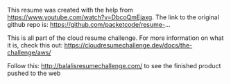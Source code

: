 This resume was created with the help from https://www.youtube.com/watch?v=DbcoQmEjaxg. 
The link to the original github repo is: https://github.com/packetcode/resume-...

This is all part of the cloud resume challenge. For more information on what it is, check this out:
https://cloudresumechallenge.dev/docs/the-challenge/aws/

Follow this: http://balalisresumechallenge.com/ to see the finished product pushed to the web